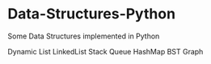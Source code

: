 # Data-Structures-Python
Some Data Structures implemented in Python

Dynamic List
LinkedList
Stack
Queue
HashMap
BST
Graph
